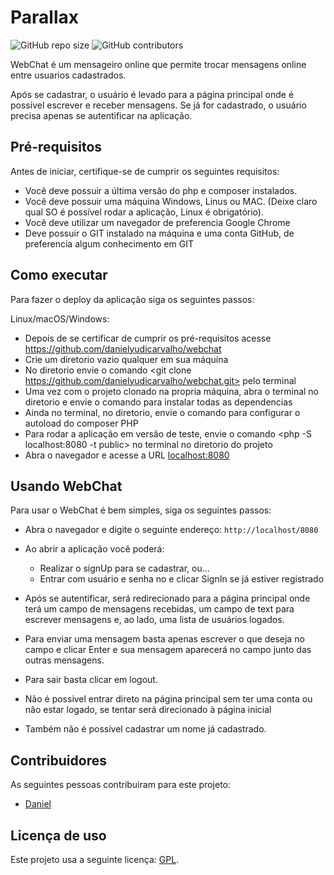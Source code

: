 # Parallax

<!--- Exemplos de badges. Acesse https://shields.io para outras opções. Você pode querer incluir informações de dependencias, build, testes, licença, etc. --->
![GitHub repo size](https://img.shields.io/github/repo-size/hsborges/progweb-template)
![GitHub contributors](https://img.shields.io/github/contributors/hsborges/progweb-template)

WebChat é um mensageiro online que permite trocar mensagens online entre usuarios cadastrados.

Após se cadastrar, o usuário é levado para a página principal onde é possivel escrever e receber mensagens.
Se já for cadastrado, o usuário precisa apenas se autentificar na aplicação.

## Pré-requisitos
Antes de iniciar, certifique-se de cumprir os seguintes requisitos:

* Você deve possuir a última versão do php e composer instalados.
* Você deve possuir uma máquina Windows, Linus ou MAC. (Deixe claro qual SO é possível rodar a aplicação, Linux é obrigatório).
* Você deve utilizar um navegador de preferencia Google Chrome
* Deve possuir o GIT instalado na máquina e uma conta GitHub,
 de preferencia algum conhecimento em GIT


## Como executar

Para fazer o deploy da aplicação siga os seguintes passos:

Linux/macOS/Windows:

* Depois de se certificar de cumprir os pré-requisitos acesse https://github.com/danielyudicarvalho/webchat
* Crie um diretorio vazio qualquer em sua máquina
* No diretorio envie o comando <git clone https://github.com/danielyudicarvalho/webchat.git> pelo terminal
* Uma vez com o projeto clonado na propria máquina, abra o terminal no diretorio e envie o comando <composer install> para instalar todas as dependencias
* Ainda no terminal, no diretorio, envie o comando <composer dumpautoload> para configurar o autoload do composer PHP
* Para rodar a aplicação em versão de teste, envie o comando <php -S localhost:8080 -t public> no terminal no diretorio do projeto
* Abra o navegador e acesse a URL <localhost:8080>

## Usando WebChat

Para usar o WebChat é bem simples, siga os seguintes passos:

* Abra o navegador e digite o seguinte endereço: `http://localhost/8080`
* Ao abrir a aplicação você poderá:
  * Realizar o signUp para se cadastrar, ou...
  * Entrar com usuário e senha no e clicar SignIn se já estiver registrado
* Após se autentificar, será redirecionado para a página principal onde terá um campo de mensagens recebidas,
  um campo de text para escrever mensagens e, ao lado, uma lista de usuários logados.
* Para enviar uma mensagem basta apenas escrever o que deseja no campo e clicar Enter e sua mensagem aparecerá no campo
  junto das outras mensagens.
* Para sair basta clicar em logout.

* Não é possivel entrar direto na página principal sem ter uma conta ou não estar logado, se tentar será direcionado à
  página inicial
* Também não é possível cadastrar um nome já cadastrado.

## Contribuidores

As seguintes pessoas contribuiram para este projeto:

* [Daniel](https://github.com/danielyudicarvalho)

## Licença de uso


Este projeto usa a seguinte licença: [GPL](https://www.gnu.org/licenses/gpl-3.0.pt-br.html).